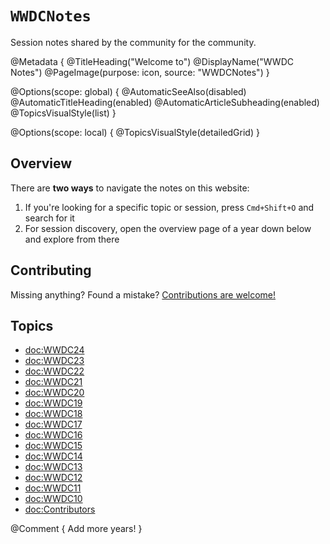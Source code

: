 # ``WWDCNotes``

Session notes shared by the community for the community.

@Metadata {
   @TitleHeading("Welcome to")
   @DisplayName("WWDC Notes")
   @PageImage(purpose: icon, source: "WWDCNotes")
}

@Options(scope: global) {
   @AutomaticSeeAlso(disabled)
   @AutomaticTitleHeading(enabled)
   @AutomaticArticleSubheading(enabled)
   @TopicsVisualStyle(list)
}

@Options(scope: local) {
   @TopicsVisualStyle(detailedGrid)
}

## Overview

There are **two ways** to navigate the notes on this website:

1. If you're looking for a specific topic or session, press `Cmd+Shift+O` and search for it
2. For session discovery, open the overview page of a year down below and explore from there


## Contributing

Missing anything? Found a mistake? [Contributions are welcome!](https://wwdcnotes.github.io/WWDCNotes/documentation/wwdcnotes/contributing)


## Topics

- <doc:WWDC24>
- <doc:WWDC23>
- <doc:WWDC22>
- <doc:WWDC21>
- <doc:WWDC20>
- <doc:WWDC19>
- <doc:WWDC18>
- <doc:WWDC17>
- <doc:WWDC16>
- <doc:WWDC15>
- <doc:WWDC14>
- <doc:WWDC13>
- <doc:WWDC12>
- <doc:WWDC11>
- <doc:WWDC10>
- <doc:Contributors>

@Comment { Add more years! }
